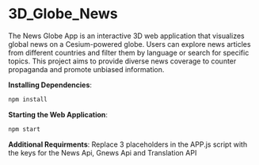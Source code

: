 # 3D_Globe_News
The News Globe App is an interactive 3D web application that visualizes global news on a Cesium-powered globe. Users can explore news articles from different countries and filter them by language or search for specific topics. This project aims to provide diverse news coverage to counter propaganda and promote unbiased information.

 **Installing Dependencies**:
```bash
npm install
```

 **Starting the Web Application**:
 ```bash
npm start
```

**Additional Requirments**:
Replace 3 placeholders in the APP.js script with the keys for the News Api, Gnews Api and Translation API
